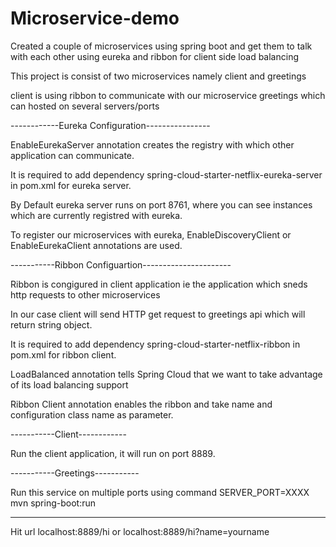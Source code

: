 # Microservice-demo
Created a couple of microservices using spring boot and get them to talk with each other using eureka and ribbon for client side load balancing

This project is consist of two microservices namely client and greetings

client is using ribbon to communicate with our microservice greetings which can hosted on several servers/ports

------------Eureka Configuration----------------

EnableEurekaServer annotation creates the registry with which other application can communicate.

It is required to add dependency spring-cloud-starter-netflix-eureka-server in pom.xml for eureka server.

By Default eureka server runs on port 8761, where you can see instances which are currently registred with eureka.

To register our microservices with eureka, EnableDiscoveryClient or EnableEurekaClient annotations are used.

-----------Ribbon Configuartion----------------------

Ribbon is congigured in client application ie the application which sneds http requests to other microservices

In our case client will send HTTP get request to greetings api which will return string object.

It is required to add dependency spring-cloud-starter-netflix-ribbon in pom.xml for ribbon client.

LoadBalanced annotation tells Spring Cloud that we want to take advantage of its load balancing support

Ribbon Client annotation enables the ribbon and take name and configuration class name as parameter.

-----------Client------------

Run the client application, it will run on port 8889.

-----------Greetings-----------

Run this service on multiple ports using command SERVER_PORT=XXXX mvn spring-boot:run

--------------------------------

Hit url localhost:8889/hi or localhost:8889/hi?name=yourname
